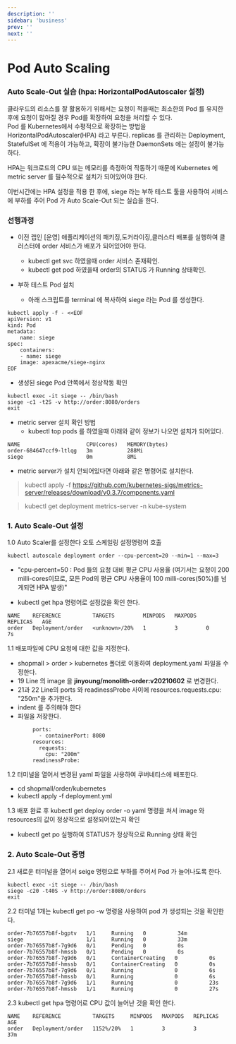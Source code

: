 ```yaml
---
description: ''
sidebar: 'business'
prev: ''
next: ''
---
```


# Pod Auto Scaling

### Auto Scale-Out 실습 (hpa: HorizontalPodAutoscaler 설정)
클라우드의 리소스를 잘 활용하기 위해서는 요청이 적을때는 최소한의 Pod 를 유지한 후에 요청이 많아질 경우 Pod를 확장하여 요청을 처리할 수 있다.  
Pod 를 Kubernetes에서 수평적으로 확장하는 방법을 HorizontalPodAutoscaler(HPA) 라고 부른다. replicas 를 관리하는 Deployment, StatefulSet 에 적용이 가능하고, 확장이 불가능한 DaemonSets 에는 설정이 불가능하다.  

HPA는 워크로드의 CPU 또는 메모리를 측정하여 작동하기 때문에 Kubernetes 에 metric server 를 필수적으로 설치가 되어있어야 한다.

이번시간에는 HPA 설정을 적용 한 후에, siege 라는 부하 테스트 툴을 사용하여 서비스에 부하를 주어 Pod 가 Auto Scale-Out 되는 실습을 한다.

### 선행과정
- 이전 랩인 [운영] 애플리케이션의 패키징,도커라이징,클러스터 배포를 실행하여 클러스터에 order 서비스가 배포가 되어있어야 한다.
	- kubectl get svc 하였을때 order 서비스 존재확인.
	- kubectl get pod 하였을때 order의 STATUS 가 Running 상태확인.

- 부하 테스트 Pod 설치
	- 아래 스크립트를 terminal 에 복사하여 siege 라는 Pod 를 생성한다.

```
kubectl apply -f - <<EOF
apiVersion: v1
kind: Pod
metadata:
	name: siege
spec:
	containers:
	- name: siege
	image: apexacme/siege-nginx
EOF
```
	
- 생성된 siege Pod 안쪽에서 정상작동 확인

```
kubectl exec -it siege -- /bin/bash
siege -c1 -t2S -v http://order:8080/orders
exit
```

- metric server 설치 확인 방법
	- kubectl top pods 를 하였을때 아래와 같이 정보가 나오면 설치가 되어있다.

```
NAME                     CPU(cores)   MEMORY(bytes)   
order-684647ccf9-ltlqg   3m           288Mi           
siege                    0m           8Mi   
```

- metric server가 설치 안되어있다면 아래와 같은 명령어로 설치한다.

> kubectl apply -f https://github.com/kubernetes-sigs/metrics-server/releases/download/v0.3.7/components.yaml

> kubectl get deployment metrics-server -n kube-system

### 1. Auto Scale-Out 설정
1.0 Auto Scaler를 설정한다
 오토 스케일링 설정명령어 호출

```
kubectl autoscale deployment order --cpu-percent=20 --min=1 --max=3
```

- "cpu-percent=50 : Pod 들의 요청 대비 평균 CPU 사용율 (여기서는 요청이 200 milli-cores이므로, 모든 Pod의 평균 CPU 사용율이 100 milli-cores(50%)를 넘게되면 HPA 발생)"

- kubectl get hpa 명령어로 설정값을 확인 한다.

```
NAME    REFERENCE          TARGETS         MINPODS   MAXPODS   REPLICAS   AGE
order   Deployment/order   <unknown>/20%   1         3         0          7s
```


1.1 배포파일에 CPU 요청에 대한 값을 지정한다.
- shopmall > order > kubernetes 폴더로 이동하여 deployment.yaml 파일을 수정한다.
- 19 Line 의 image 을 **jinyoung/monolith-order:v20210602**
  로 변경한다.
- 21과 22 Line의 ports 와 readinessProbe 사이에 resources.requests.cpu: "250m"을 추가한다.
- indent 를 주의해야 한다  
- 파일을 저장한다.

```
		ports:
          - containerPort: 8080
        resources:
          requests:
            cpu: "200m"
        readinessProbe:
```

1.2 터미널을 열어서 변경된 yaml 파일을 사용하여 쿠버네티스에 배포한다.
- cd shopmall/order/kubernetes
- kubectl apply -f deployment.yml

1.3 배포 완료 후 kubectl get deploy order -o yaml 명령을 쳐서 image 와 resources의 값이 정상적으로 설정되어있는지 확인
- kubectl get po 실행하여 STATUS가 정상적으로 Running 상태 확인


### 2. Auto Scale-Out 증명


2.1 새로운 터미널을 열어서 seige 명령으로 부하를 주어서 Pod 가 늘어나도록 한다.

```
kubectl exec -it siege -- /bin/bash
siege -c20 -t40S -v http://order:8080/orders
exit
```

2.2 터미널 1개는 kubectl get po -w 명령을 사용하여 pod 가 생성되는 것을 확인한다.

```
order-7b76557b8f-bgptv   1/1     Running   0          34m
siege                    1/1     Running   0          33m
order-7b76557b8f-7g9d6   0/1     Pending   0          0s
order-7b76557b8f-hmssb   0/1     Pending   0          0s
order-7b76557b8f-7g9d6   0/1     ContainerCreating   0          0s
order-7b76557b8f-hmssb   0/1     ContainerCreating   0          0s
order-7b76557b8f-7g9d6   0/1     Running             0          6s
order-7b76557b8f-hmssb   0/1     Running             0          6s
order-7b76557b8f-7g9d6   1/1     Running             0          23s
order-7b76557b8f-hmssb   1/1     Running             0          27s
``` 

2.3 kubectl get hpa 명령어로 CPU 값이 늘어난 것을 확인 한다.

```
NAME    REFERENCE          TARGETS     MINPODS   MAXPODS   REPLICAS   AGE
order   Deployment/order   1152%/20%   1         3         3          37m
```